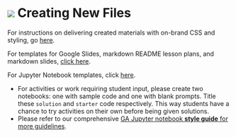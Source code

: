 # ![](https://ga-dash.s3.amazonaws.com/production/assets/logo-9f88ae6c9c3871690e33280fcf557f33.png) Creating New Files

For instructions on delivering created materials with on-brand CSS and styling, go [here](./README.md).

For templates for Google Slides, markdown README lesson plans, and markdown slides, [click here](https://git.generalassemb.ly/ed-product-library/GA-branded-templates-and-assets).

For Jupyter Notebook templates, click [here](jupyter-notebooks/).
- For activities or work requiring student input, please create two notebooks: one with sample code and one with blank prompts. Title these `solution` and `starter` code respectively. This way students have a chance to try activities on their own before being given solutions.
- Please refer to our comprehensive [GA Jupyter notebook **style guide** for more guidelines](https://docs.google.com/document/d/1sDTrKLPTNUMC348E9GI--YzSKuNpYcIhY96HGPPHNgo/edit?usp=sharing).
